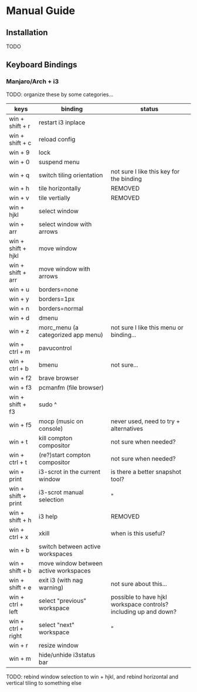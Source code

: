# Manual Guide

## Installation

TODO

## Keyboard Bindings

### Manjaro/Arch + i3

TODO: organize these by some categories...

|keys               |binding                           |status|
|-------------------|----------------------------------|------|
|win + shift + r    |restart i3 inplace                ||
|win + shift + c    |reload config                     ||
|win + 9            |lock                              ||
|win + 0            |suspend menu                      ||
|win + q            |switch tiling orientation         |not sure I like this key for the binding|
|win + h            |tile horizontally                 |REMOVED|
|win + v            |tile vertially                    |REMOVED|
|win + hjkl         |select window                     ||
|win + arr          |select window with arrows         ||
|win + shift + hjkl |move window                       ||
|win + shift + arr  |move window with arrows           ||
|win + u            |borders=none                      ||
|win + y            |borders=1px                       ||
|win + n            |borders=normal                    ||
|win + d            |dmenu                             ||
|win + z            |morc_menu (a categorized app menu)|not sure I like this menu or binding...|
|win + ctrl + m     |pavucontrol                       ||
|win + ctrl + b     |bmenu                             |not sure...|
|win + f2           |brave browser                     ||
|win + f3           |pcmanfm (file browser)            ||
|win + shift + f3   |sudo ^                            ||
|win + f5           |mocp (music on console)           |never used, need to try + alternatives|
|win + t            |kill compton compositor           |not sure when needed?|
|win + ctrl + t     |(re?)start compton compositor     |not sure when needed?|
|win + print        |i3-scrot in the current window    |is there a better snapshot tool?|
|win + shift + print|i3-scrot manual selection         |"|
|win + shift + h    |i3 help                           |REMOVED|
|win + ctrl + x     |xkill                             |when is this useful?|
|win + b            |switch between active workspaces  ||
|win + shift + b    |move window between active workspaces  ||
|win + shift + e    |exit i3 (with nag warning)        |not sure about this...|
|win + ctrl + left  |select "previous" workspace       |possible to have hjkl workspace controls? including up and down?|
|win + ctrl + right |select "next" workspace           |"|
|win + r            |resize window                     ||
|win + m            |hide/unhide i3status bar          ||

TODO: rebind window selection to win + hjkl, and rebind horizontal and vertical tiling to something else

